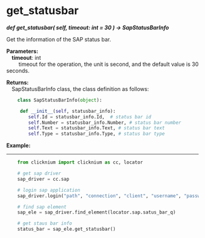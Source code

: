 # get_statusbar

***def get_statusbar(
        self, 
        timeout: int = 30
    ) -> SapStatusBarInfo***  

Get the information of the SAP status bar.

**Parameters:**  
    &emsp;**timeout**: int  
        &emsp;&emsp; timeout for the operation, the unit is second, and the default value is 30 seconds. 

**Returns:**  
    &emsp;SapStatusBarInfo class, the class definition as follows:  

```python
    class SapStatusBarInfo(object):

     def __init__(self, statusbar_info):
        self.Id = statusbar_info.Id,  # status bar id
        self.Number = statusbar_info.Number, # status bar number
        self.Text = statusbar_info.Text, # status bar text
        self.Type = statusbar_info.Type, # status bar type
```


**Example:**
***
```python
    from clicknium import clicknium as cc, locator

    # get sap driver
    sap_driver = cc.sap

    # login sap application
    sap_driver.login("path", "connection", "client", "username", "password")

    # find sap element
    sap_ele = sap_driver.find_element(locator.sap.satus_bar_q)

    # get staus bar info
    status_bar = sap_ele.get_statusbar()
```